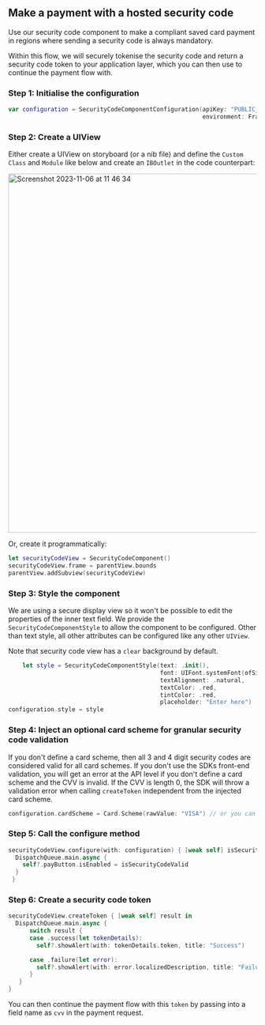 ## Make a payment with a hosted security code 
Use our security code component to make a compliant saved card payment in regions where sending a security code is always mandatory. 

Within this flow, we will securely tokenise the security code and return a security code token to your application layer, which you can then use to continue the payment flow with.

### Step 1: Initialise the configuration

```swift
var configuration = SecurityCodeComponentConfiguration(apiKey: "PUBLIC_KEY",                        // set your public key
                                                       environment: Frames.Environment.sandbox)     // set the environment
```

### Step 2: Create a UIView

Either create a UIView on storyboard (or a nib file) and define the `Custom Class` and `Module` like below and create an `IBOutlet` in the code counterpart:

<img width="727" alt="Screenshot 2023-11-06 at 11 46 34" src="https://github.com/checkout/frames-ios/assets/125963311/ee19b1f8-f3eb-47ee-a20a-e328bdba7001">

Or, create it programmatically:

```swift
let securityCodeView = SecurityCodeComponent()
securityCodeView.frame = parentView.bounds
parentView.addSubview(securityCodeView)
```

### Step 3: Style the component

We are using a secure display view so it won't be possible to edit the properties of the inner text field. We provide the `SecurityCodeComponentStyle` to allow the component to be configured. Other than text style, all other attributes can be configured like any other `UIView`.

Note that security code view has a `clear` background by default.

```swift
    let style = SecurityCodeComponentStyle(text: .init(),
                                           font: UIFont.systemFont(ofSize: 24),
                                           textAlignment: .natural,
                                           textColor: .red,
                                           tintColor: .red,
                                           placeholder: "Enter here")
configuration.style = style
```

### Step 4: Inject an optional card scheme for granular security code validation

If you don't define a card scheme, then all 3 and 4 digit security codes are considered valid for all card schemes. If you don't use the SDKs front-end validation, you will get an error at the API level if you don't define a card scheme and the CVV is invalid. If the CVV is length 0, the SDK will throw a validation error when calling `createToken` independent from the injected card scheme.

```swift
configuration.cardScheme = Card.Scheme(rawValue: "VISA") // or you can directly use `Card.Scheme.visa`. You should be getting the scheme name string values from your backend.
```

### Step 5: Call the configure method

```swift
securityCodeView.configure(with: configuration) { [weak self] isSecurityCodeValid in
  DispatchQueue.main.async {
    self?.payButton.isEnabled = isSecurityCodeValid 
  }  
 }
```

### Step 6: Create a security code token
```swift
securityCodeView.createToken { [weak self] result in
  DispatchQueue.main.async {
      switch result {
      case .success(let tokenDetails):
        self?.showAlert(with: tokenDetails.token, title: "Success")

      case .failure(let error):
        self?.showAlert(with: error.localizedDescription, title: "Failure")
      }
   }
}
```

You can then continue the payment flow with this `token` by passing into a field name as `cvv` in the payment request. 
